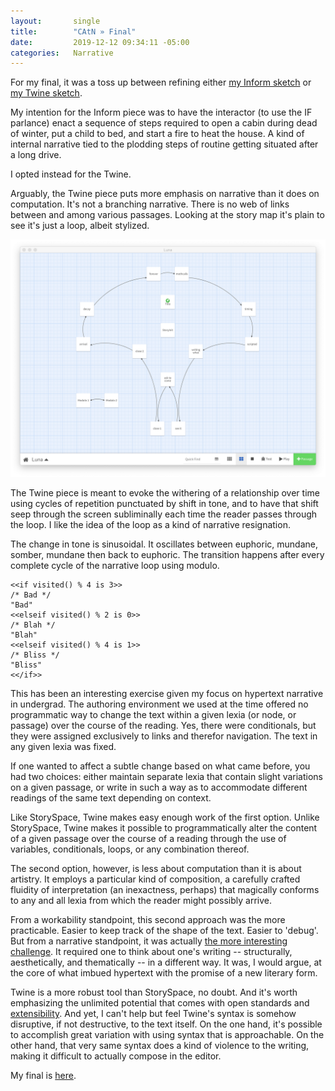 ```yaml
---
layout:       single
title:        "CAtN » Final"
date:         2019-12-12 09:34:11 -05:00
categories:   Narrative
---
```


For my final, it was a toss up between refining either [my Inform sketch](https://itp.nopivnick.com/narrative/first-inform/) or [my Twine sketch](https://itp.nopivnick.com/narrative/first-twine/).

My intention for the Inform piece was to have the interactor (to use the IF parlance) enact a  sequence of steps required to open a cabin during dead of winter, put a child to bed, and start a fire to heat the house. A kind of internal narrative tied to the plodding steps of routine getting situated after a long drive.

I opted instead for the Twine.

Arguably, the Twine piece puts more emphasis on narrative than it does on computation. It's not a branching narrative. There is no web of links between and among various passages. Looking at the story map it's plain to see it's just a loop, albeit stylized.

![Twine's Story Map view](/assets/catn/2019-12-12/luna_story-map.png)

The Twine piece is meant to evoke the withering of a relationship over time using cycles of repetition punctuated by shift in tone, and to have that shift seep through the screen subliminally each time the reader passes through the loop. I like the idea of the loop as a kind of narrative resignation.

The change in tone is sinusoidal. It oscillates between euphoric, mundane, somber, mundane then back to euphoric. The transition happens after every complete cycle of the narrative loop using modulo.

```
<<if visited() % 4 is 3>>
/* Bad */
"Bad"
<<elseif visited() % 2 is 0>>
/* Blah */
"Blah"
<<elseif visited() % 4 is 1>>
/* Bliss */
"Bliss"
<</if>>
```

This has been an interesting exercise given my focus on hypertext narrative in undergrad. The authoring environment we used at the time offered no programmatic way to change the text within a given lexia (or node, or passage) over the course of the reading. Yes, there were conditionals, but they were assigned exclusively to links and therefor navigation. The text in any given lexia was fixed.

If one wanted to affect a subtle change based on what came before, you had two choices: either maintain separate lexia that contain slight variations on a given passage, or write in such a way as to accommodate different readings of the same text depending on context.

Like StorySpace, Twine makes easy enough work of the first option. Unlike StorySpace, Twine makes it possible to programmatically alter the content of a given passage over the course of a reading through the use of variables, conditionals, loops, or any combination thereof.

The second option, however, is less about computation than it is about artistry. It employs a particular kind of composition, a carefully crafted fluidity of interpretation (an inexactness, perhaps) that magically conforms to any and all lexia from which the reader might possibly arrive.

From a workability standpoint, this second approach was the more practicable. Easier to keep track of the shape of the text. Easier to 'debug'. But from a narrative standpoint, it was actually [the more interesting challenge](https://www.wired.com/2013/04/hypertext/). It required one to think about one's writing -- structurally, aesthetically, and thematically -- in a different way. It was, I would argue, at the core of what imbued hypertext with the promise of a new literary form.

Twine is a more robust tool than StorySpace, no doubt. And it's worth emphasizing the unlimited potential that comes with open standards and [extensibility](https://twinelab.net/custom-macros-for-sugarcube-2/). And yet, I can't help but feel Twine's syntax is somehow disruptive, if not destructive, to the text itself. On the one hand, it's possible to accomplish great variation with using syntax that is approachable. On the other hand, that very same syntax does a kind of violence to the writing, making it difficult to actually compose in the editor.

My final is [here](http://j.mp/2PfpTgk).
